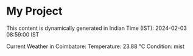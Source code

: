 # My Project

This content is dynamically generated in Indian Time (IST): 2024-02-03 08:59:00 IST


Current Weather in Coimbatore:
Temperature: 23.88 °C
Condition: mist
